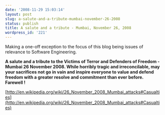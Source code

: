 ```yaml
---
date: '2008-11-29 15:03:14'
layout: post
slug: a-salute-and-a-tribute-mumbai-november-26-2008
status: publish
title: A salute and a tribute - Mumbai, November 26, 2008
wordpress_id: '221'
---
```


Making a one-off exception to the focus of this blog being issues of relevance to Software Engineering.  


**A salute and a tribute to the Victims of Terror and Defenders of Freedom - Mumbai 26 November 2008. While horribly tragic and irreconcilable, may your sacrifices not go in vain and inspire everyone to value and defend freedom with a greater resolve and commitment than ever before. Farewell !**

[http://en.wikipedia.org/wiki/26_November_2008_Mumbai_attacks#Casualties](http://en.wikipedia.org/wiki/26_November_2008_Mumbai_attacks#Casualties)
